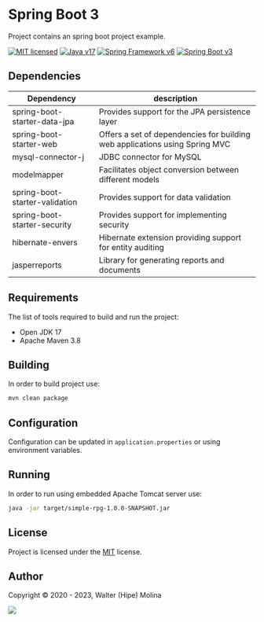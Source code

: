 # Spring Boot 3 

Project contains an spring boot project example.

[![MIT licensed][shield-mit]](LICENSE)
[![Java v17][shield-java]](https://openjdk.java.net/projects/jdk/17/)
[![Spring Framework v6][shield-spring]](https://jakarta.ee/specifications/platform/10/)
[![Spring Boot v3][shield-spring-boot]](https://jakarta.ee/specifications/platform/10/)

## Dependencies


| Dependency                     | description                                                                 | 
|--------------------------------|-----------------------------------------------------------------------------|
| spring-boot-starter-data-jpa   | Provides support for the JPA persistence layer                              |      
| spring-boot-starter-web        | Offers a set of dependencies for building web applications using Spring MVC |  
| mysql-connector-j              | JDBC connector for MySQL                                                    |  
| modelmapper                    | Facilitates object conversion between different models                      |             
| spring-boot-starter-validation | Provides support for data validation                                        |                 
| spring-boot-starter-security   | Provides support for implementing security                                  |                  
| hibernate-envers               | Hibernate extension providing support for entity auditing                   |                
| jasperreports                  | Library for generating reports and documents                                |        

## Requirements

The list of tools required to build and run the project:

* Open JDK 17
* Apache Maven 3.8

## Building

In order to build project use:

```bash
mvn clean package
```

## Configuration

Configuration can be updated in `application.properties` or using environment variables.

## Running

In order to run using embedded Apache Tomcat server use:

```bash
java -jar target/simple-rpg-1.0.0-SNAPSHOT.jar
```

## License

Project is licensed under the [MIT](LICENSE) license.


## Author

Copyright &copy; 2020 - 2023, Walter (Hipe) Molina

[![][shield-spring]]()

[shield-mit]: https://img.shields.io/badge/license-MIT-blue.svg
[shield-java]: https://img.shields.io/badge/Java-17-blue.svg
[shield-spring]: https://img.shields.io/badge/Spring%20Framework-6-blue.svg
[shield-spring-boot]: https://img.shields.io/badge/Spring%20Boot-3-blue.svg
